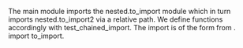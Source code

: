 The main module imports the nested.to_import module which in turn imports nested.to_import2 via a relative path. We define functions accordingly with test_chained_import. The import is of the form from . import to_import.